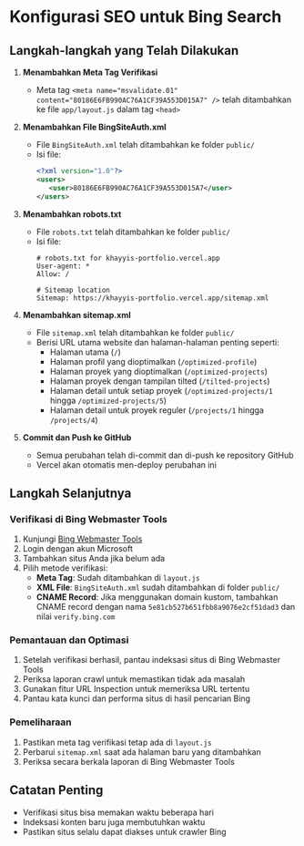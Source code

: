 # Konfigurasi SEO untuk Bing Search

## Langkah-langkah yang Telah Dilakukan

1. **Menambahkan Meta Tag Verifikasi**
   - Meta tag `<meta name="msvalidate.01" content="80186E6FB990AC76A1CF39A553D015A7" />` telah ditambahkan ke file `app/layout.js` dalam tag `<head>`

2. **Menambahkan File BingSiteAuth.xml**
   - File `BingSiteAuth.xml` telah ditambahkan ke folder `public/`
   - Isi file: 
     ```xml
     <?xml version="1.0"?>
     <users>
     	<user>80186E6FB990AC76A1CF39A553D015A7</user>
     </users>
     ```

3. **Menambahkan robots.txt**
   - File `robots.txt` telah ditambahkan ke folder `public/`
   - Isi file:
     ```
     # robots.txt for khayyis-portfolio.vercel.app
     User-agent: *
     Allow: /
     
     # Sitemap location
     Sitemap: https://khayyis-portfolio.vercel.app/sitemap.xml
     ```

4. **Menambahkan sitemap.xml**
   - File `sitemap.xml` telah ditambahkan ke folder `public/`
   - Berisi URL utama website dan halaman-halaman penting seperti:
     - Halaman utama (`/`)
     - Halaman profil yang dioptimalkan (`/optimized-profile`)
     - Halaman proyek yang dioptimalkan (`/optimized-projects`)
     - Halaman proyek dengan tampilan tilted (`/tilted-projects`)
     - Halaman detail untuk setiap proyek (`/optimized-projects/1` hingga `/optimized-projects/5`)
     - Halaman detail untuk proyek reguler (`/projects/1` hingga `/projects/4`)

5. **Commit dan Push ke GitHub**
   - Semua perubahan telah di-commit dan di-push ke repository GitHub
   - Vercel akan otomatis men-deploy perubahan ini

## Langkah Selanjutnya

### Verifikasi di Bing Webmaster Tools

1. Kunjungi [Bing Webmaster Tools](https://www.bing.com/webmasters/)
2. Login dengan akun Microsoft
3. Tambahkan situs Anda jika belum ada
4. Pilih metode verifikasi:
   - **Meta Tag**: Sudah ditambahkan di `layout.js`
   - **XML File**: `BingSiteAuth.xml` sudah ditambahkan di folder `public/`
   - **CNAME Record**: Jika menggunakan domain kustom, tambahkan CNAME record dengan nama `5e81cb527b651fbb8a9076e2cf51dad3` dan nilai `verify.bing.com`

### Pemantauan dan Optimasi

1. Setelah verifikasi berhasil, pantau indeksasi situs di Bing Webmaster Tools
2. Periksa laporan crawl untuk memastikan tidak ada masalah
3. Gunakan fitur URL Inspection untuk memeriksa URL tertentu
4. Pantau kata kunci dan performa situs di hasil pencarian Bing

### Pemeliharaan

1. Pastikan meta tag verifikasi tetap ada di `layout.js`
2. Perbarui `sitemap.xml` saat ada halaman baru yang ditambahkan
3. Periksa secara berkala laporan di Bing Webmaster Tools

## Catatan Penting

- Verifikasi situs bisa memakan waktu beberapa hari
- Indeksasi konten baru juga membutuhkan waktu
- Pastikan situs selalu dapat diakses untuk crawler Bing